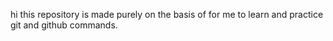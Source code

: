 hi this repository is made purely on the basis of for me to learn and practice git and github commands.
